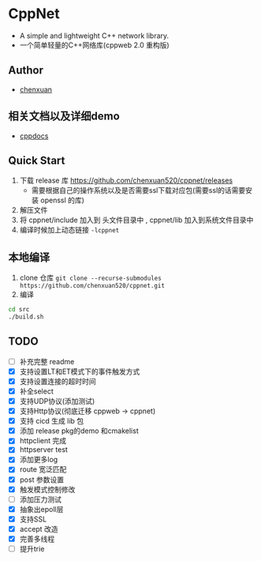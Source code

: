 # CppNet
- A simple and lightweight C++ network library.
- 一个简单轻量的C++网络库(cppweb 2.0 重构版)
## Author
- [chenxuan](https://github.com/chenxuan520)
## 相关文档以及详细demo
- [cppdocs](https://github.com/chenxuan520/cppdocs)
## Quick Start
1. 下载 release 库 https://github.com/chenxuan520/cppnet/releases
    - 需要根据自己的操作系统以及是否需要ssl下载对应包(需要ssl的话需要安装 openssl 的库)
2. 解压文件
3. 将 cppnet/include 加入到 头文件目录中 , cppnet/lib 加入到系统文件目录中
4. 编译时候加上动态链接 `-lcppnet`
## 本地编译
1. clone 仓库 `git clone --recurse-submodules https://github.com/chenxuan520/cppnet.git`
2. 编译
```bash
cd src
./build.sh
```
## TODO
- [ ] 补充完整 readme
- [x] 支持设置LT和ET模式下的事件触发方式
- [x] 支持设置连接的超时时间
- [x] 补全select
- [x] 支持UDP协议(添加测试)
- [x] 支持Http协议(彻底迁移 cppweb -> cppnet)
- [x] 支持 cicd 生成 lib 包
- [x] 添加 release pkg的demo 和cmakelist
- [x] httpclient 完成
- [x] httpserver test
- [x] 添加更多log
- [x] route 宽泛匹配
- [x] post 参数设置
- [x] 触发模式控制修改
- [ ] 添加压力测试
- [x] 抽象出epoll层
- [x] 支持SSL
- [x] accept 改造
- [x] 完善多线程
- [ ] 提升trie
